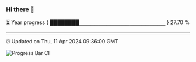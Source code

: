 ### Hi there 👋

⏳ Year progress { ████████▁▁▁▁▁▁▁▁▁▁▁▁▁▁▁▁▁▁▁▁▁▁ } 27.70 %

---

⏰ Updated on Thu, 11 Apr 2024 09:36:00 GMT

![Progress Bar CI](https://github.com/IshwaranRudhara/GIT-ACTION/workflows/Progress%20Bar%20CI/badge.svg)
